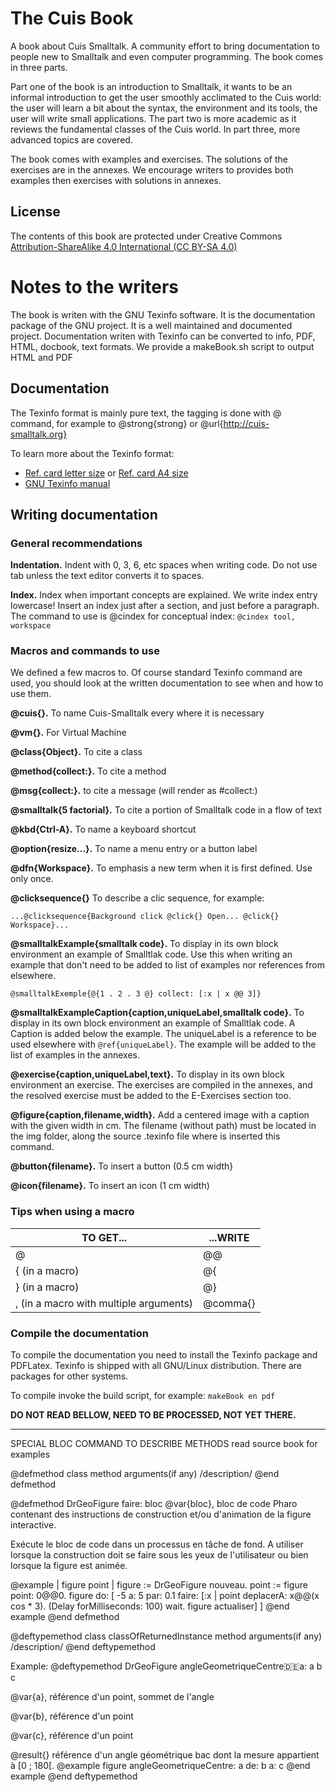 # The Cuis Book
A book about Cuis Smalltalk. A community effort to bring documentation
to people new to Smalltalk and even computer programming. The book
comes in three parts.

Part one of the book is an introduction to Smalltalk, it wants to
be an informal introduction to get the user smoothly acclimated to the
Cuis world: the user will learn a bit about the syntax, the
environment and its tools, the user will write small applications. The
part two is more academic as it reviews the fundamental classes of the
Cuis world. In part three, more advanced topics are covered.

The book comes with examples and exercises. The solutions of the
exercises are in the annexes. We encourage writers to provides both
examples then exercises with solutions in annexes.


## License 

The contents of this book are protected under Creative Commons
[Attribution-ShareAlike 4.0 International (CC BY-SA 4.0)](https://creativecommons.org/licenses/by-sa/4.0/)

# Notes to the writers
The book is writen with the GNU Texinfo software. It is the
documentation package of the GNU project. It is a well maintained and
documented project. Documentation writen with Texinfo can be converted
to info, PDF, HTML, docbook, text formats. We provide a makeBook.sh
script to output HTML and PDF

## Documentation
The Texinfo format is mainly pure text, the tagging is done with @
command, for example to @strong{strong} or
@url{http://cuis-smalltalk.org}

To learn more about the Texinfo format:
  * [Ref. card letter size](http://git.savannah.gnu.org/cgit/texinfo.git/plain/doc/refcard/txirefcard.pdf) or [Ref. card A4 size](http://git.savannah.gnu.org/cgit/texinfo.git/plain/doc/refcard/txirefcard-a4.pdf)
  * [GNU Texinfo manual](https://www.gnu.org/software/texinfo/manual/texinfo/)




## Writing documentation

### General recommendations
**Indentation.** Indent with 0, 3, 6, etc spaces when writing code. Do
not use tab unless the text editor converts it to spaces.

**Index.** Index when important concepts are explained. We write index
entry lowercase! Insert an index just after a section, and just before
a paragraph. The command to use is @cindex for conceptual index:
`@cindex tool, workspace`

### Macros and commands to use
We defined a few macros to. Of course standard Texinfo command are
used, you should look at the written documentation to see when and how
to use them.

**@cuis{}.** To name Cuis-Smalltalk every where it is necessary

**@vm{}.** For Virtual Machine

**@class{Object}.** To cite a class

**@method{collect:}.** To cite a method

**@msg{collect:}.** to cite a message (will render as #collect:)

**@smalltalk{5 factorial}.** To cite a portion of Smalltalk code in a
flow of text

**@kbd{Ctrl-A}.** To name a keyboard shortcut

**@option{resize...}.** To name a menu entry or a button label

**@dfn{Workspace}.** To emphasis a new term when it is first
defined. Use only once.

**@clicksequence{}** To describe a clic sequence, for example:

`...@clicksequence{Background click @click{} Open... @click{}
Workspace}...`

**@smalltalkExample{smalltalk code}.** To display in its own block
environment an example of Smalltlak code. Use this when writing an
example that don't need to be added to list of examples nor references
from elsewhere.

`@smalltalkExemple{@{1 . 2 . 3 @} collect: [:x |
   x @@ 3]}`

**@smalltalkExampleCaption{caption,uniqueLabel,smalltalk code}.** To
display in its own block environment an example of Smalltlak code. A
Caption is added below the example. The uniqueLabel is a reference to
be used elsewhere with `@ref{uniqueLabel}`. The example will be added to
the list of examples in the annexes.

**@exercise{caption,uniqueLabel,text}.** To display in its own block
environment an exercise. The exercises are compiled in the annexes, and
the resolved exercise must be added to the E-Exercises section too.

**@figure{caption,filename,width}.** Add a centered image with a
caption with the given width in cm. The filename (without path) must
be located in the img folder, along the source .texinfo file where is
inserted this command.

**@button{filename}.** To insert a button (0.5 cm width}

**@icon{filename}.** To insert an icon (1 cm width)

### Tips when using a macro
TO GET... | ...WRITE
----------|----------
@ | @@
{ (in a macro) | @{
} (in a macro) | @}
, (in a macro with multiple arguments) | @comma{}


### Compile the documentation
To compile the documentation you need to install the Texinfo package
and PDFLatex. Texinfo is shipped with all GNU/Linux
distribution. There are packages for other systems.

To compile invoke the build script, for example: `makeBook en pdf`


**DO NOT READ BELLOW, NEED TO BE PROCESSED, NOT YET THERE.**

-------------------------------------------------------------------------------


SPECIAL BLOC COMMAND TO DESCRIBE METHODS
read source book for examples



@defmethod class method arguments(if any)
/description/
@end defmethod

@defmethod DrGeoFigure faire: bloc
  @var{bloc}, bloc de code Pharo contenant des
    instructions de construction et/ou d'animation de la figure
    interactive.
  
Exécute le bloc de code dans un processus en tâche de fond. A utiliser
lorsque la construction doit se faire sous les yeux de l'utilisateur
ou bien lorsque la figure est animée.
  
@example
| figure point | 
figure := DrGeoFigure nouveau.
point := figure point: 0@@0.
figure do: [ 
   -5 a: 5 par: 0.1 faire: [:x |
      point deplacerA: x@@(x cos * 3).
      (Delay forMilliseconds: 100) wait.
      figure actualiser]
]
@end example
@end defmethod

@deftypemethod class classOfReturnedInstance method arguments(if any)
/description/
@end deftypemethod

Example:
@deftypemethod DrGeoFigure <WrpValue> angleGeometriqueCentre:de:a: a b c

  @var{a}, référence d'un point, sommet de l'angle

  @var{b}, référence d'un point

  @var{c}, référence d'un point

  @result{} référence d'un angle géométrique bac dont la mesure
  appartient à [0 ; 180[.
@example
figure angleGeometriqueCentre: a de: b a: c
@end example
@end deftypemethod

